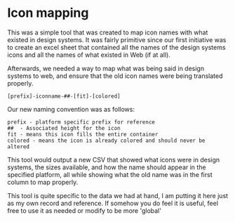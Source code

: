 # Icon mapping

This was a simple tool that was created to map icon names with what existed in design systems. It was fairly primitive since our first initiative was to create an excel sheet that contained all the names of the design systems icons and all the names of what existed in Web (if at all).

Afterwards, we needed a way to map what was being said in design systems to web, and ensure that the old icon names were being translated properly.

```
[prefix]-iconname-##-[fit]-[colored]
```

Our new naming convention was as follows:
```
prefix - platform specific prefix for reference	
##	- Associated height for the icon		
fit	- means this icon fills the entire container		
colored	- means the icon is already colored and should never be altered	
```

This tool would output a new CSV that showed what icons were in design systems, the sizes available, and how the name should appear in the specified platform, all while showing what the old name was in the first column to map properly.

This tool is quite specific to the data we had at hand, I am putting it here just as my own record and reference. If somehow you do feel it is useful, feel free to use it as needed or modify to be more 'global'
